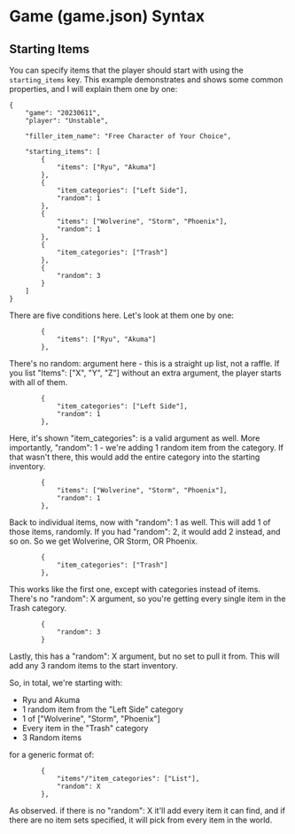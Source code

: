 # Game (game.json) Syntax

## Starting Items
You can specify items that the player should start with using the `starting_items` key. This example demonstrates and shows some common properties, and I will explain them one by one:
```
{
    "game": "20230611",
    "player": "Unstable",

    "filler_item_name": "Free Character of Your Choice",

    "starting_items": [
        {
            "items": ["Ryu", "Akuma"]
        },
        {
            "item_categories": ["Left Side"],
            "random": 1
        },
        {
            "items": ["Wolverine", "Storm", "Phoenix"],
            "random": 1
        },
        {
            "item_categories": ["Trash"]
        },
        {
            "random": 3
        }
    ]
}
```

There are five conditions here. Let's look at them one by one:
```
        {
            "items": ["Ryu", "Akuma"]
        },
```

There's no random: argument here - this is a straight up list, not a raffle. If you list "Items": ["X", "Y", "Z"] without an extra argument, the player starts with all of them.
```
        {
            "item_categories": ["Left Side"],
            "random": 1
        },
```

Here, it's shown "item_categories": is a valid argument as well. More importantly, "random": 1 - we're adding 1 random item from the category. If that wasn't there, this would add the entire category into the starting inventory.
```
        {
            "items": ["Wolverine", "Storm", "Phoenix"],
            "random": 1
        },
```

Back to individual items, now with "random": 1 as well. This will add 1 of those items, randomly. If you had "random": 2, it would add 2 instead, and so on. So we get Wolverine, OR Storm, OR Phoenix.
```
        {
            "item_categories": ["Trash"]
        },
```

This works like the first one, except with categories instead of items. There's no "random": X argument, so you're getting every single item in the Trash category.
```
        {
            "random": 3
        }
```

Lastly, this has a "random": X argument, but no set to pull it from. This will add any 3 random items to the start inventory.

So, in total, we're starting with:
- Ryu and Akuma
- 1 random item from the "Left Side" category
- 1 of ["Wolverine", "Storm", "Phoenix"]
- Every item in the "Trash" category
- 3 Random items

for a generic format of:
```
        {
            "items"/"item_categories": ["List"],
            "random": X
        },
```

As observed. if there is no "random": X it'll add every item it can find, and if there are no item sets specified, it will pick from every item in the world.
